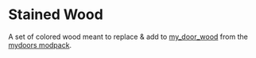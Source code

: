 # Stained Wood

A set of colored wood meant to replace & add to [my_door_wood][] from the
[mydoors modpack][mydoors].

[mydoors]: https://forum.minetest.net/viewtopic.php?t=10626
[my_door_wood]: https://github.com/minetest-mods/mydoors/tree/master/my_door_wood
